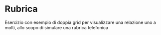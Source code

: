 # Rubrica
Esercizio con esempio di doppia grid per visualizzare una relazione uno a molti, allo scopo di simulare una rubrica telefonica
